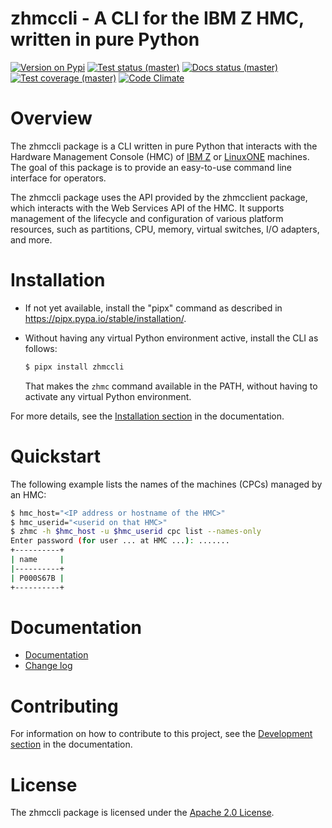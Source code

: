 # zhmccli - A CLI for the IBM Z HMC, written in pure Python

[![Version on Pypi](https://img.shields.io/pypi/v/zhmccli.svg)](https://pypi.python.org/pypi/zhmccli/)
[![Test status (master)](https://github.com/zhmcclient/zhmccli/actions/workflows/test.yml/badge.svg?branch=master)](https://github.com/zhmcclient/zhmccli/actions/workflows/test.yml?query=branch%3Amaster)
[![Docs status (master)](https://readthedocs.org/projects/zhmccli/badge/?version=latest)](https://readthedocs.org/projects/zhmccli/builds/)
[![Test coverage (master)](https://img.shields.io/coveralls/zhmcclient/zhmccli.svg)](https://coveralls.io/r/zhmcclient/zhmccli)
[![Code Climate](https://codeclimate.com/github/zhmcclient/zhmccli/badges/gpa.svg)](https://codeclimate.com/github/zhmcclient/zhmccli)

# Overview

The zhmccli package is a CLI written in pure Python that interacts with
the Hardware Management Console (HMC) of
[IBM Z](http://www.ibm.com/systems/z/) or
[LinuxONE](http://www.ibm.com/systems/linuxone/) machines. The goal of
this package is to provide an easy-to-use command line interface for
operators.

The zhmccli package uses the API provided by the zhmcclient package,
which interacts with the Web Services API of the HMC. It supports
management of the lifecycle and configuration of various platform
resources, such as partitions, CPU, memory, virtual switches, I/O
adapters, and more.

# Installation

- If not yet available, install the "pipx" command as described in
  https://pipx.pypa.io/stable/installation/.

- Without having any virtual Python environment active, install the CLI
  as follows:

  ``` bash
  $ pipx install zhmccli
  ```

  That makes the `zhmc` command available in the PATH,
  without having to activate any virtual Python environment.

For more details, see the
[Installation section](http://zhmccli.readthedocs.io/en/stable/intro.html#installation)
in the documentation.

# Quickstart

The following example lists the names of the machines (CPCs) managed by
an HMC:

``` bash
$ hmc_host="<IP address or hostname of the HMC>"
$ hmc_userid="<userid on that HMC>"
$ zhmc -h $hmc_host -u $hmc_userid cpc list --names-only
Enter password (for user ... at HMC ...): .......
+----------+
| name     |
|----------+
| P000S67B |
+----------+
```

# Documentation

- [Documentation](http://zhmccli.readthedocs.io/en/stable/)
- [Change log](http://zhmccli.readthedocs.io/en/stable/changes.html)

# Contributing

For information on how to contribute to this project, see the
[Development section](http://zhmccli.readthedocs.io/en/stable/development.html)
in the documentation.

# License

The zhmccli package is licensed under the
[Apache 2.0 License](https://github.com/zhmcclient/zhmccli/tree/master/LICENSE).
